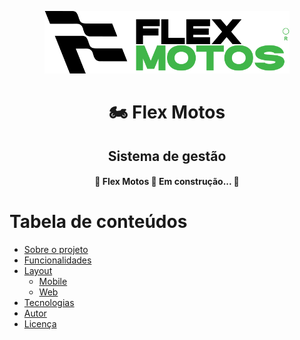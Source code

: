 <p align="center">
  <img src="./public/logo.svg" height="100"/>
</p>
<h1 align="center">🏍️ Flex Motos</h1>
<h2 align="center">Sistema de gestão</h2>

<h4 align="center"> 
	🚧  Flex Motos 🚀 Em construção...  🚧
</h4>

Tabela de conteúdos
=================
<!--ts-->
   * [Sobre o projeto](#-sobre-o-projeto)
   * [Funcionalidades](#-funcionalidades)
   * [Layout](#-layout)
     * [Mobile](#mobile)
     * [Web](#web)
   * [Tecnologias](#-tecnologias)
   * [Autor](#-autor)
   * [Licença](#user-content--licença)
<!--te-->
